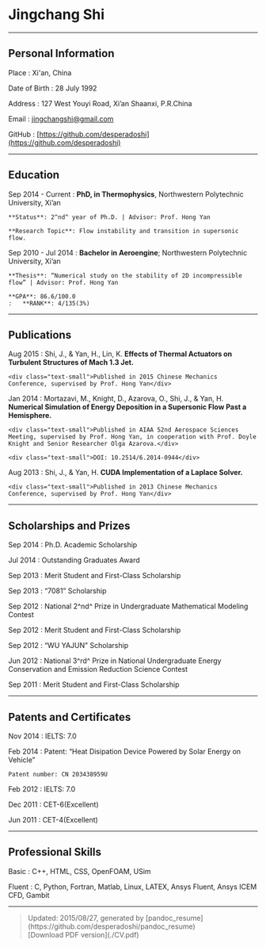 # Jingchang Shi

----

## Personal Information

Place
:   Xi'an, China

Date of Birth
:   28 July 1992

Address
:   127 West Youyi Road, Xi’an Shaanxi, P.R.China

Email
:   [jingchangshi@gmail.com](mailto:jingchangshi@gmail.com)

GitHub
:   [https://github.com/desperadoshi](https://github.com/desperadoshi)

----

## Education

Sep 2014 - Current
:   **PhD, in Thermophysics**, Northwestern Polytechnic University, Xi’an

    **Status**: 2^nd^ year of Ph.D. | Advisor: Prof. Hong Yan

    **Research Topic**: Flow instability and transition in supersonic flow.

Sep 2010 - Jul 2014
:   **Bachelor in Aeroengine**; Northwestern Polytechnic University, Xi’an

    **Thesis**: “Numerical study on the stability of 2D incompressible flow” | Advisor: Prof. Hong Yan

    **GPA**: 86.6/100.0
    :   **RANK**: 4/135(3%)

----

## Publications

Aug 2015
:   Shi, J., & Yan, H., Lin, K. **Effects of Thermal Actuators on Turbulent Structures of Mach 1.3 Jet.**

    <div class="text-small">Published in 2015 Chinese Mechanics Conference, supervised by Prof. Hong Yan</div>

Jan 2014
:   Mortazavi, M., Knight, D., Azarova, O., Shi, J., & Yan, H. **Numerical Simulation of Energy Deposition in a Supersonic Flow Past a Hemisphere.**

    <div class="text-small">Published in AIAA 52nd Aerospace Sciences Meeting, supervised by Prof. Hong Yan, in cooperation with Prof. Doyle Knight and Senior Researcher Olga Azarova.</div>

    <div class="text-small">DOI: 10.2514/6.2014-0944</div>

Aug 2013
:   Shi, J., & Yan, H. **CUDA Implementation of a Laplace Solver.**

    <div class="text-small">Published in 2013 Chinese Mechanics Conference, supervised by Prof. Hong Yan</div>

----

## Scholarships and Prizes

Sep 2014
:   Ph.D. Academic Scholarship

Jul 2014
:   Outstanding Graduates Award

Sep 2013
:   Merit Student and First-Class Scholarship

Sep 2013
:   “7081” Scholarship

Sep 2012
:   National 2^nd^ Prize in Undergraduate Mathematical Modeling Contest

Sep 2012
:   Merit Student and First-Class Scholarship

Sep 2012
:   “WU YAJUN” Scholarship

Jun 2012
:   National 3^rd^ Prize in National Undergraduate Energy Conservation and Emission Reduction Science Contest

Sep 2011
:   Merit Student and First-Class Scholarship

----

## Patents and Certificates

Nov 2014
:   IELTS: 7.0

Feb 2014
:   Patent: “Heat Disipation Device Powered by Solar Energy on Vehicle”

    Patent number: CN 203438959U

Feb 2012
:   IELTS: 7.0

Dec 2011
:   CET-6(Excellent)

Jun 2011
:   CET-4(Excellent)

----

## Professional Skills

Basic
:   C++, HTML, CSS, OpenFOAM, USim

Fluent
:   C, Python, Fortran, Matlab, Linux, LATEX, Ansys Fluent, Ansys ICEM CFD, Gambit

----
> <div class='text-small'>Updated: 2015/08/27, generated by [pandoc_resume](https://github.com/desperadoshi/pandoc_resume)</div>
> <div class='text-small'>[Download PDF version](./CV.pdf)</div>